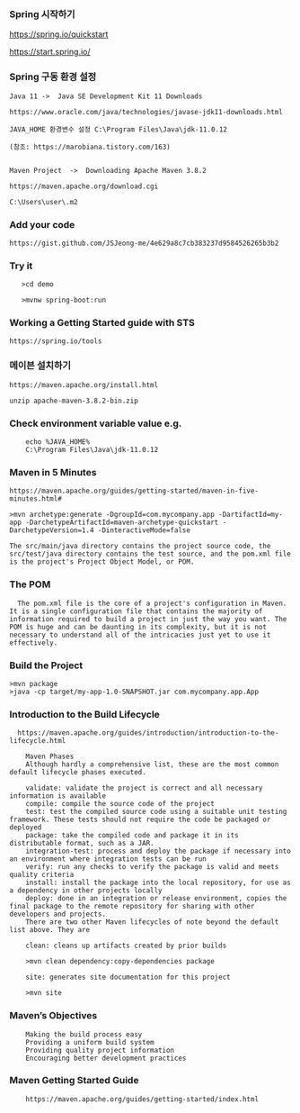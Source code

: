 ### Spring 시작하기

https://spring.io/quickstart

https://start.spring.io/

### Spring 구동 환경 설정

    Java 11 ->  Java SE Development Kit 11 Downloads
    
    https://www.oracle.com/java/technologies/javase-jdk11-downloads.html
    
    JAVA_HOME 환경변수 설정 C:\Program Files\Java\jdk-11.0.12
    
    (참조: https://marobiana.tistory.com/163)
    

    Maven Project  ->  Downloading Apache Maven 3.8.2
    
    https://maven.apache.org/download.cgi
    
    C:\Users\user\.m2
    
    
    
   ### Add your code
    
    https://gist.github.com/JSJeong-me/4e629a8c7cb383237d9584526265b3b2

   ### Try it
   
       >cd demo

       >mvnw spring-boot:run


  ### Working a Getting Started guide with STS
  
    https://spring.io/tools




  ### 메이븐 설치하기

    https://maven.apache.org/install.html
    
    unzip apache-maven-3.8.2-bin.zip
    
    
  ### Check environment variable value e.g.
 
        echo %JAVA_HOME% 
        C:\Program Files\Java\jdk-11.0.12
        
      
  ### Maven in 5 Minutes
  
    https://maven.apache.org/guides/getting-started/maven-in-five-minutes.html#
    
    >mvn archetype:generate -DgroupId=com.mycompany.app -DartifactId=my-app -DarchetypeArtifactId=maven-archetype-quickstart -DarchetypeVersion=1.4 -DinteractiveMode=false
    
    The src/main/java directory contains the project source code, the src/test/java directory contains the test source, and the pom.xml file is the project's Project Object Model, or POM.
    
  ### The POM
  
      The pom.xml file is the core of a project's configuration in Maven. It is a single configuration file that contains the majority of information required to build a project in just the way you want. The POM is huge and can be daunting in its complexity, but it is not necessary to understand all of the intricacies just yet to use it effectively.
  
  ### Build the Project
  
    >mvn package
    >java -cp target/my-app-1.0-SNAPSHOT.jar com.mycompany.app.App
    
  ### Introduction to the Build Lifecycle
  
      https://maven.apache.org/guides/introduction/introduction-to-the-lifecycle.html
      
        Maven Phases
        Although hardly a comprehensive list, these are the most common default lifecycle phases executed.

        validate: validate the project is correct and all necessary information is available
        compile: compile the source code of the project
        test: test the compiled source code using a suitable unit testing framework. These tests should not require the code be packaged or deployed
        package: take the compiled code and package it in its distributable format, such as a JAR.
        integration-test: process and deploy the package if necessary into an environment where integration tests can be run
        verify: run any checks to verify the package is valid and meets quality criteria
        install: install the package into the local repository, for use as a dependency in other projects locally
        deploy: done in an integration or release environment, copies the final package to the remote repository for sharing with other developers and projects.
        There are two other Maven lifecycles of note beyond the default list above. They are

        clean: cleans up artifacts created by prior builds
        
        >mvn clean dependency:copy-dependencies package
        
        site: generates site documentation for this project
  
        >mvn site
  
  ### Maven’s Objectives
  
        Making the build process easy
        Providing a uniform build system
        Providing quality project information
        Encouraging better development practices
        
   ### Maven Getting Started Guide
   
        https://maven.apache.org/guides/getting-started/index.html
        

